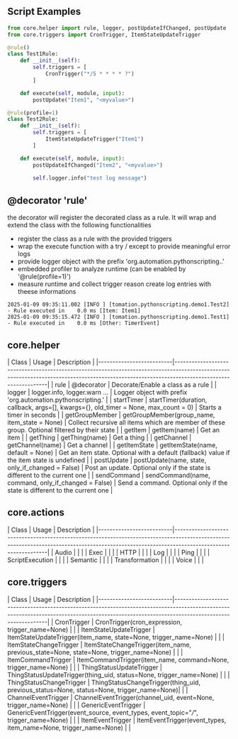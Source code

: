 ## Script Examples

```python
from core.helper import rule, logger, postUpdateIfChanged, postUpdate
from core.triggers import CronTrigger, ItemStateUpdateTrigger

@rule()
class Test1Rule:
    def __init__(self):
        self.triggers = [
            CronTrigger("*/5 * * * * ?")
        ]

    def execute(self, module, input):
        postUpdate("Item1", "<myvalue>")

@rule(profile=1)
class Test2Rule:
    def __init__(self):
        self.triggers = [
            ItemStateUpdateTrigger("Item1")
        ]

    def execute(self, module, input):
        postUpdateIfChanged("Item2", "<myvalue>")
        
        self.logger.info("test log message")
```

## @decorator 'rule'

the decorator will register the decorated class as a rule. It will wrap and extend the class with the following functionalities

- register the class as a rule with the provided triggers
- wrap the execute function with a try / except to provide meaningful error logs
- provide logger object with the prefix 'org.automation.pythonscripting.<filename>.<classname>'
- embedded profiler to analyze runtime (can be enabled by '@rule(profile=1)')
- measure runtime and collect trigger reason create log entries with theese informations

```
2025-01-09 09:35:11.002 [INFO ] [tomation.pythonscripting.demo1.Test2] - Rule executed in    0.0 ms [Item: Item1]
2025-01-09 09:35:15.472 [INFO ] [tomation.pythonscripting.demo1.Test1] - Rule executed in    0.0 ms [Other: TimerEvent]
```

## core.helper

| Class                    | Usage                                                                                 | Description                                                                                         |
|--------------------------|---------------------------------------------------------------------------------------------------------------------------------------------------------------------------------------------|
| rule                     | @decorator                                                                            | Decorate/Enable a class as a rule                                                                   |
| logger                   | logger.info, logger.warn ...                                                          | Logger object with prefix 'org.automation.pythonscripting.<filename>'                               |
| startTimer               | startTimer(duration, callback, args=[], kwargs={}, old_timer = None, max_count = 0)   | Starts a timer in <duration> seconds                                                                |
| getGroupMember           | getGroupMember(group_name, item_state = None)                                         | Collect recursive all items which are member of these group. Optional filtered by their state       |
| getItem                  | getItem(name)                                                                         | Get an item                                                                                         |
| getThing                 | getThing(name)                                                                        | Get a thing                                                                                         |
| getChannel               | getChannel(name)                                                                      | Get a channel                                                                                       |
| getItemState             | getItemState(name, default = None)                                                    | Get an item state. Optional with a default (fallback) value if the item state is undefined          |
| postUpdate               | postUpdate(name, state, only_if_changed = False)                                      | Post an update. Optional only if the state is different to the current one                          |
| sendCommand              | sendCommand(name, command, only_if_changed = False)                                   | Send a command. Optional only if the state is different to the current one                          |

## core.actions

| Class                    | Usage                                                                                 | Description                                                                                         |
|--------------------------|---------------------------------------------------------------------------------------------------------------------------------------------------------------------------------------------|
| Audio                    |                                                                                       |                                                                                                     |
| Exec                     |                                                                                       |                                                                                                     |
| HTTP                     |                                                                                       |                                                                                                     |
| Log                      |                                                                                       |                                                                                                     |
| Ping                     |                                                                                       |                                                                                                     |
| ScriptExecution          |                                                                                       |                                                                                                     |
| Semantic                 |                                                                                       |                                                                                                     |
| Transformation           |                                                                                       |                                                                                                     |
| Voice                    |                                                                                       |                                                                                                     |

## core.triggers

| Class                    | Usage                                                                                 | Description                                                                                         |
|--------------------------|---------------------------------------------------------------------------------------------------------------------------------------------------------------------------------------------|
| CronTrigger              | CronTrigger(cron_expression, trigger_name=None)                                       |                                                                                                     |
| ItemStateUpdateTrigger   | ItemStateUpdateTrigger(item_name, state=None, trigger_name=None)                      |                                                                                                     |
| ItemStateChangeTrigger   | ItemStateChangeTrigger(item_name, previous_state=None, state=None, trigger_name=None) |                                                                                                     |
| ItemCommandTrigger       | ItemCommandTrigger(item_name, command=None, trigger_name=None)                        |                                                                                                     |
| ThingStatusUpdateTrigger | ThingStatusUpdateTrigger(thing_uid, status=None, trigger_name=None)                   |                                                                                                     |
| ThingStatusChangeTrigger | ThingStatusChangeTrigger(thing_uid, previous_status=None, status=None, trigger_name=None)|                                                                                                     |
| ChannelEventTrigger      | ChannelEventTrigger(channel_uid, event=None, trigger_name=None)                       |                                                                                                     |
| GenericEventTrigger      | GenericEventTrigger(event_source, event_types, event_topic="*/*", trigger_name=None)  |                                                                                                     |
| ItemEventTrigger         | ItemEventTrigger(event_types, item_name=None, trigger_name=None)                      |                                                                                                     |